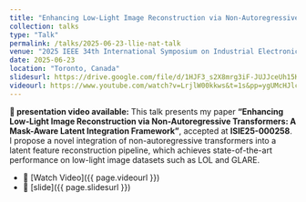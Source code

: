 ```yaml
---
title: "Enhancing Low-Light Image Reconstruction via Non-Autoregressive Transformers"
collection: talks
type: "Talk"
permalink: /talks/2025-06-23-llie-nat-talk
venue: "2025 IEEE 34th International Symposium on Industrial Electronics (ISIE)"
date: 2025-06-23
location: "Toronto, Canada"
slidesurl: https://drive.google.com/file/d/1HJF3_s2X8mrg3iF-JUJJceUh15KQfno-/view?usp=sharing
videourl: https://www.youtube.com/watch?v=LrjlW00kkws&t=1s&pp=ygUMcHJlc2VudGF0aW9u
---
```

**🎤 presentation video available:**
This talk presents my paper **“Enhancing Low-Light Image Reconstruction via Non-Autoregressive Transformers: A Mask-Aware Latent Integration Framework”**, accepted at **ISIE25-000258**.
I propose a novel integration of non-autoregressive transformers into a latent feature reconstruction pipeline, which achieves state-of-the-art performance on low-light image datasets such as LOL and GLARE.
- 🎥 [Watch Video]({{ page.videourl }})
- 📑 [slide]({{ page.slidesurl }})

